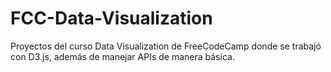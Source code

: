 # FCC-Data-Visualization
Proyectos del curso Data Visualization de FreeCodeCamp donde se trabajó con D3.js, además de manejar APIs de manera básica.
